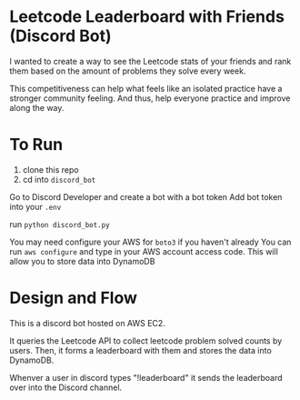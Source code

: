 # Leetcode Leaderboard with Friends (Discord Bot)

I wanted to create a way to see the Leetcode stats of your friends and rank them based on the amount of problems they solve every week. 

This competitiveness can help what feels like an isolated practice have a stronger community feeling. And thus, help everyone practice and improve along the way.

# To Run

1. clone this repo
2. cd into `discord_bot`

Go to Discord Developer and create a bot with a bot token
Add bot token into your `.env`

run `python discord_bot.py`

You may need configure your AWS for `boto3` if you haven't already
You can run `aws configure` and type in your AWS account access code. This will allow you to store data into DynamoDB

# Design and Flow

This is a discord bot hosted on AWS EC2.

It queries the Leetcode API to collect leetcode problem solved counts by users. Then, it forms a leaderboard with them and stores the data into DynamoDB.

Whenver a user in discord types "!leaderboard" it sends the leaderboard over into the Discord channel. 
